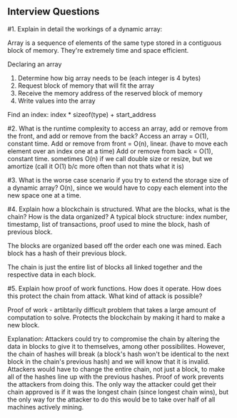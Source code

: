 ## Interview Questions

#1. Explain in detail the workings of a dynamic array:

Array is a sequence of elements of the same type stored in a contiguous block of memory. They're extremely time and space efficient.

Declaring an array

1. Determine how big array needs to be (each integer is 4 bytes)
2. Request block of memory that will fit the array
3. Receive the memory address of the reserved block of memory
4. Write values into the array

Find an index:
index \* sizeof(type) + start_address

#2. What is the runtime complexity to access an array, add or remove from the front, and add or remove from the back?
Access an array = O(1), constant time.
Add or remove from front = O(n), linear. (have to move each element over an index one at a time)
Add or remove from back = O(1), constant time. sometimes O(n) if we call double size or resize, but we amortize (call it O(1) b/c more often than not thats what it is)

#3. What is the worse case scenario if you try to extend the storage size of a dynamic array?
O(n), since we would have to copy each element into the new space one at a time.

#4. Explain how a blockchain is structured. What are the blocks, what is the chain? How is the data organized?
A typical block structure:
index number, timestamp, list of transactions, proof used to mine the block, hash of previous block.

The blocks are organized based off the order each one was mined. Each block has a hash of their previous block.

The chain is just the entire list of blocks all linked together and the respective data in each block.

#5. Explain how proof of work functions. How does it operate. How does this protect the chain from attack. What kind of attack is possible?

Proof of work - artibtarily difficult problem that takes a large amount of computation to solve. Protects the blockchain by making it hard to make a new block.

Explanation:
Attackers could try to compromise the chain by altering the data in blocks to give it to themselves, among other possibilites.
However, the chain of hashes will break (a block's hash won't be identical to the next block in the chain's previous hash) and we will know that it is invalid.
Attackers would have to change the entire chain, not just a block, to make all of the hashes line up with the previous hashes.
Proof of work prevents the attackers from doing this. The only way the attacker could get their chain approved is if it was the longest chain (since longest chain wins), but the only way for the attacker to do this would be to take over half of all machines actively mining.
